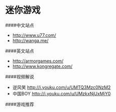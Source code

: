 迷你游戏
==========

####中文站点

* http://www.u77.com/
* http://wanga.me/

####英文站点

* http://armorgames.com/
* http://www.kongregate.com/

####视频解说

* 逆风笑 http://i.youku.com/u/UMTQ3Mzc0NzM2
* 中国BOY http://i.youku.com/u/UMzkxNjUxMjY0

####游戏推荐
